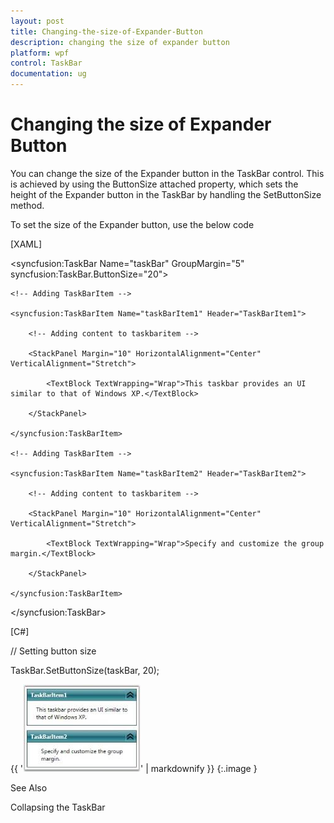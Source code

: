 ```yaml
---
layout: post
title: Changing-the-size-of-Expander-Button
description: changing the size of expander button
platform: wpf
control: TaskBar
documentation: ug
---
```


# Changing the size of Expander Button

You can change the size of the Expander button in the TaskBar control. This is achieved by using the ButtonSize attached property, which sets the height of the Expander button in the TaskBar by handling the SetButtonSize method.

To set the size of the Expander button, use the below code



[XAML]



<!-- Adding TaskBar that have button size is 20 -->

<syncfusion:TaskBar Name="taskBar" GroupMargin="5" syncfusion:TaskBar.ButtonSize="20">

    <!-- Adding TaskBarItem -->

    <syncfusion:TaskBarItem Name="taskBarItem1" Header="TaskBarItem1">

        <!-- Adding content to taskbaritem -->

        <StackPanel Margin="10" HorizontalAlignment="Center" 											VerticalAlignment="Stretch">

            <TextBlock TextWrapping="Wrap">This taskbar provides an UI similar to that of Windows XP.</TextBlock>

        </StackPanel>

    </syncfusion:TaskBarItem>

    <!-- Adding TaskBarItem -->

    <syncfusion:TaskBarItem Name="taskBarItem2" Header="TaskBarItem2">

        <!-- Adding content to taskbaritem -->

        <StackPanel Margin="10" HorizontalAlignment="Center" 											VerticalAlignment="Stretch">

            <TextBlock TextWrapping="Wrap">Specify and customize the group margin.</TextBlock>

        </StackPanel>

    </syncfusion:TaskBarItem>

</syncfusion:TaskBar>





[C#]



// Setting button size

TaskBar.SetButtonSize(taskBar, 20);





{{ '![](Changing-the-size-of-Expander-Button_images/Changing-the-size-of-Expander-Button_img1.jpeg)' | markdownify }}
{:.image }




See Also

Collapsing the TaskBar

